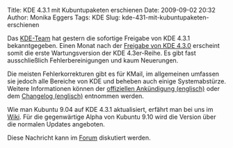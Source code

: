 Title: KDE 4.3.1 mit Kubuntupaketen erschienen
Date: 2009-09-02 20:32
Author: Monika Eggers
Tags: KDE
Slug: kde-431-mit-kubuntupaketen-erschienen

Das [KDE-Team](http://www.kde.org "http://www.kde.org")
hat gestern die sofortige Freigabe von KDE 4.3.1 bekanntgegeben. Einen
Monat nach der [Freigabe von KDE
4.3.0](http://www.kubuntu-de.org/nachrichten/software/kde/kde-4-3-mit-kubuntu-paketen-veroeffentlicht "http://www.kubuntu-de.org/nachrichten/software/kde/kde-4-3-mit-kubuntu-paketen-veroeffentlicht") erscheint somit die erste Wartungsversion der KDE 4.3er-Reihe. Es
gibt fast ausschließlich Fehlerbereinigungen und kaum Neuerungen.


Die meisten Fehlerkorrekturen gibt es für KMail, im allgemeinen umfassen
sie jedoch alle Bereiche von KDE und beheben auch einige Systemabstürze.
Weitere Informationen können der [offiziellen Ankündigung
(englisch)](http://kde.org/announcements/announce-4.3.1.php "http://kde.org/announcements/announce-4.3.1.php") oder dem [Changelog
(englisch)](http://www.kde.org/announcements/changelogs/changelog4_3_0to4_3_1.php "http://www.kde.org/announcements/changelogs/changelog4_3_0to4_3_1.php") entnommen werden.


<!--break--><!--break-->

Wie man Kubuntu 9.04 auf KDE 4.3.1 aktualisiert, erfährt man bei uns im
[Wiki](http://wiki.kubuntu-de.org/index.php?title=Installation/Upgrade/Kubuntu_9.04_auf_KDE_4.3.1_aktualisieren&action=edit&redlink=1 "http://wiki.kubuntu-de.org/index.php?title=Installation/Upgrade/Kubuntu_9.04_auf_KDE_4.3.1_aktualisieren&action=edit&redlink=1"). Für die gegenwärtige Alpha von Kubuntu 9.10 wird die Version
über die normalen Updates angeboten.


Diese Nachricht kann im
[Forum](http://forum.kubuntu-de.org/index.php?board=1.0 "http://forum.kubuntu-de.org/index.php?board=1.0") diskutiert werden.



